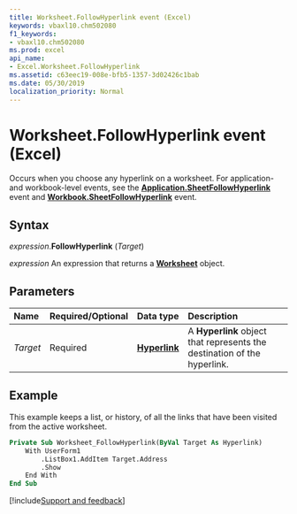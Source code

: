 ```yaml
---
title: Worksheet.FollowHyperlink event (Excel)
keywords: vbaxl10.chm502080
f1_keywords:
- vbaxl10.chm502080
ms.prod: excel
api_name:
- Excel.Worksheet.FollowHyperlink
ms.assetid: c63eec19-008e-bfb5-1357-3d02426c1bab
ms.date: 05/30/2019
localization_priority: Normal
---
```



# Worksheet.FollowHyperlink event (Excel)

Occurs when you choose any hyperlink on a worksheet. For application- and workbook-level events, see the **[Application.SheetFollowHyperlink](Excel.Application.SheetFollowHyperlink.md)** event and **[Workbook.SheetFollowHyperlink](Excel.Workbook.SheetFollowHyperlink.md)** event.


## Syntax

_expression_.**FollowHyperlink** (_Target_)

_expression_ An expression that returns a **[Worksheet](Excel.Worksheet.md)** object.


## Parameters

|Name|Required/Optional|Data type|Description|
|:-----|:-----|:-----|:-----|
| _Target_|Required| **[Hyperlink](Excel.Hyperlink.md)**|A **Hyperlink** object that represents the destination of the hyperlink.|

## Example

This example keeps a list, or history, of all the links that have been visited from the active worksheet.

```vb
Private Sub Worksheet_FollowHyperlink(ByVal Target As Hyperlink) 
    With UserForm1 
        .ListBox1.AddItem Target.Address 
        .Show 
    End With 
End Sub
```



[!include[Support and feedback](~/includes/feedback-boilerplate.md)]
